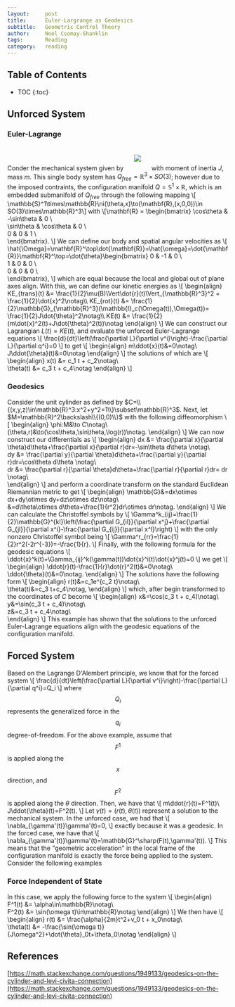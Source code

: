 ```yaml
---
layout:     post
title:      Euler-Largrange as Geodesics
subtitle:   Geometric Control Theory 
author:     Noel Csomay-Shanklin
tags:       Reading
category:   reading
---
```

## Table of Contents
* TOC
{:toc}
## Unforced System
### Euler-Lagrange
Conder the mechanical system given by 
<img style="margin:20px 20px" src="https://noelc-s.github.io/website/img/DiffGeo2/system.svg?sanitize=true">
with moment of inertia $J$, mass $m$. This single body system has $Q_{free}=\mathbb{R}^3\times SO(3)$; however due to the imposed contraints, the configuration manifold $Q=\mathbb{S}^1\times\mathbb{R}$, which is an embedded submanifold of $Q_{free}$ through the following mapping
\\[  \mathbb{S}^1\times\mathbb{R}\ni(\theta,x)\to(\mathbf{R},(x,0,0))\in SO(3)\times\mathbb{R}^3\\]
with 
\\[\mathbf{R} =     \begin{bmatrix}
    \cos\theta & -\sin\theta & 0 \\\
    \sin\theta & \cos\theta & 0 \\\
    0 & 0 & 1 \\\
    \end{bmatrix}.
\\]
We can define our body and spatial angular velocities as
\\[
\hat{\Omega}=\mathbf{R}^\top\dot{\mathbf{R}}=\hat{\omega}=\dot{\mathbf{R}}\mathbf{R}^\top=\dot{\theta}\begin{bmatrix}
    0 & -1 & 0 \\\
    1 & 0 & 0 \\\
    0 & 0 & 0 \\\
    \end{bmatrix},
\\]
which are equal because the local and global out of plane axes align. With this, we can define our kinetic energies as
\\[
\begin{align}
KE_{trans}(t) &= \frac{1}{2}\mu(B)\Vert\dot{r}(t)\Vert_{\mathbb{R}^3}^2 = \frac{1}{2}\dot{x}^2\notag\\\ 
KE_{rot}(t) &=
\frac{1}{2}\mathbb{G}_{\mathbb{R}^3}(\mathbb{I}_c(\Omega(t)),\Omega(t))=
\frac{1}{2}J\dot{\theta}^2\notag\\\ 
KE(t) &= \frac{1}{2}(m\dot{x}^2(t)+J\dot{\theta}^2(t))\notag
\end{align}
\\]
We can construct our Lagrangian $L(t)=KE(t)$, and evaluate the unforced Euler-Lagrange equations 
\\[
\frac{d}{dt}\left(\frac{\partial L}{\partial v^i}\right)-\frac{\partial L}{\partial q^i}=0
\\]
to get
\\[
\begin{align}
m\ddot{x}(t)&=0\notag\\\
J\ddot{\theta}(t)&=0\notag
\end{align}
\\]
the solutions of which are
\\[
\begin{align}
x(t) &= c_1 t + c_2\notag\\\
\theta(t) &= c_3 t + c_4\notag
\end{align}
\\]

### Geodesics
Consider the unit cylinder as defined by $C=\\{(x,y,z)\in\mathbb{R}^3:x^2+y^2=1\\}\subset\mathbb{R}^3$. Next, let $M=\mathbb{R}^2\backslash\\{(0,0)\\}$ with the following diffeomorphism
\\[
\begin{align}
\phi:M&\to C\notag\\\
(\theta,r)&\to(\cos\theta,\sin\theta,\log(r))\notag.
\end{align}
\\]
We can now construct our differentials as
\\[
\begin{align}
dx &= \frac{\partial x}{\partial \theta}d\theta+\frac{\partial x}{\partial r}dr=-\sin\theta d\theta \notag\\\
dy &= \frac{\partial y}{\partial \theta}d\theta+\frac{\partial y}{\partial r}dr=\cos\theta d\theta \notag\\\
dr &= \frac{\partial r}{\partial \theta}d\theta+\frac{\partial r}{\partial r}dr= dr \notag\\\
\end{align}
\\]
and perform a coordinate transform on the standard Euclidean Riemannian metric to get
\\[
\begin{align}
\mathbb{G}&=dx\otimes dx+dy\otimes dy+dz\otimes dz\notag\\\
&=d\theta\otimes d\theta+\frac{1}{r^2}dr\otimes dr\notag. 
\end{align}
\\]
We can calculate the Christoffel symbols by
\\[
\Gamma^k_{ij}=\frac{1}{2}\mathbb{G}^{kl}\left(\frac{\partial G_{il}}{\partial x^j}+\frac{\partial G_{jl}}{\partial x^i}-\frac{\partial G_{ij}}{\partial x^l}\right)
\\]
with the only nonzero Christoffel symbol being
\\[
\Gamma^r_{rr}=\frac{1}{2}r^2(-2r^{-3})=-\frac{1}{r}.
\\]
Finally, with the following formula for the geodesic equations
\\[
\ddot{x}^k(t)+\Gamma_{ij}^k(\gamma(t))\dot{x}^i(t)\dot{x}^j(t)=0
\\]
we get
\\[
\begin{align}
\ddot{r}(t)-\frac{1}{r}\dot{r}^2(t)&=0\notag\\\
\ddot{\theta}(t)&=0\notag.
\end{align}
\\]
The solutions have the following form
\\[
\begin{align}
r(t)&=c_1e^{c_2 t}\notag\\\
\theta(t)&=c_3 t+c_4\notag,
\end{align}
\\]
which, after begin transformed to the coordinates of $C$ become
\\[
\begin{align}
x&=\cos(c_3 t + c_4)\notag\\\
y&=\sin(c_3 t + c_4)\notag\\\
z&=c_3 t + c_4\notag\\\
\end{align}
\\]
This example has shown that the solutions to the unforced Euler-Lagrange equations align with the geodesic equations of the configuration manifold.

## Forced System
Based on the Lagrange D'Alembert principle, we know that for the forced system
\\[
\frac{d}{dt}\left(\frac{\partial L}{\partial v^i}\right)-\frac{\partial L}{\partial q^i}=Q_i
\\]
where $$Q_i$$ represents the generalized force in the $$q_i$$ degree-of-freedom. For the above example, assume that $$F^1$$ is applied along the $$x$$ direction, and $$F^2$$ is applied along the $\theta$ direction. Then, we have that
\\[
m\ddot{r}(t)=F^1(t)\\\
J\ddot{\theta}(t)=F^2(t).
\\]
Let $\gamma(t)=(r(t),\theta(t))$ represent a solution to the mechanical system. In the unforced case, we had that 
\\[
\nabla_{\gamma'(t)}\gamma'(t)=0,
\\]
exactly because it was a geodesic. In the forced case, we have that
\\[
\nabla_{\gamma'(t)}\gamma'(t)=\mathbb{G}^\sharp(F(t),\gamma'(t)).
\\]
This means that the "geometric acceleration" in the local frame of the configuration manifold is exactly the force being applied to the system. Consider the following examples
### Force Independent of State
In this case, we apply the following force to the system
\\[
\begin{align}
F^1(t) &= \alpha\in\mathbb{R}\notag\\\
F^2(t) &= \sin(\omega t)\in\mathbb{R}\notag
\end{align}
\\]
We then have 
\\[
\begin{align}
r(t) &= \frac{\alpha}{2m}t^2+v_0 t + x_0\notag\\\
\theta(t) &= -\frac{\sin(\omega t)}{J\omega^2}+\dot{\theta}_0t+\theta_0\notag
\end{align}
\\]
## References
[https://math.stackexchange.com/questions/1949133/geodesics-on-the-cylinder-and-levi-civita-connection](https://math.stackexchange.com/questions/1949133/geodesics-on-the-cylinder-and-levi-civita-connection)
